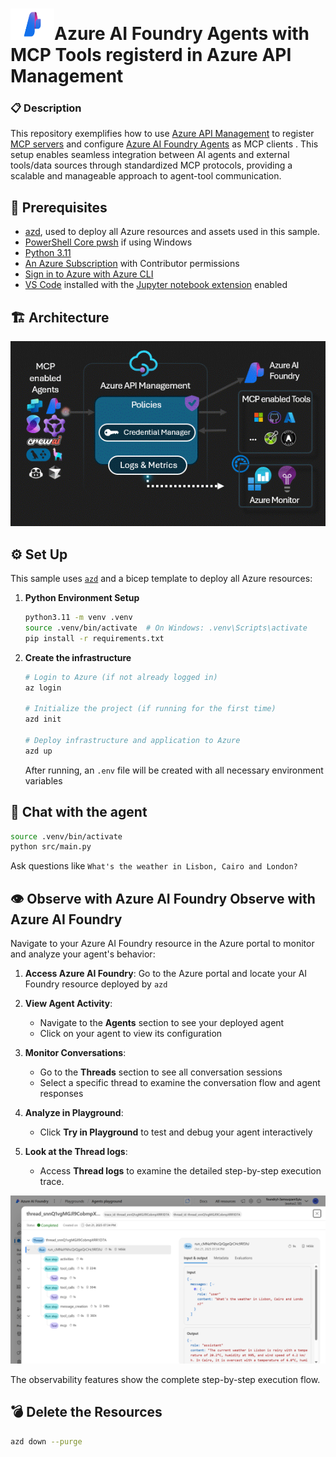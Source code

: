 # <img src="img/ai_foundry.png" alt="Azure Foundry" style="width:70px;height:50px;"/>Azure AI Foundry Agents with MCP Tools registerd in Azure API Management

### 📋 Description

This repository exemplifies how to use [Azure API Management](https://learn.microsoft.com/en-us/azure/api-management/api-management-key-concepts) to register [MCP servers](https://modelcontextprotocol.io/docs/getting-started/intro) and configure [Azure AI Foundry Agents](https://learn.microsoft.com/en-us/agent-framework/user-guide/agents/agent-types/azure-ai-foundry-agent?pivots=programming-language-python) as MCP clients . This setup enables seamless integration between AI agents and external tools/data sources through standardized MCP protocols, providing a scalable and manageable approach to agent-tool communication.


## 🔧 Prerequisites

+ [azd](https://learn.microsoft.com/azure/developer/azure-developer-cli/install-azd), used to deploy all Azure resources and assets used in this sample.
+ [PowerShell Core pwsh](https://github.com/PowerShell/powershell/releases) if using Windows
+ [Python 3.11](https://www.python.org/downloads/release/python-3110/)
+  [An Azure Subscription](https://azure.microsoft.com/free/) with Contributor permissions
+  [Sign in to Azure with Azure CLI](https://learn.microsoft.com/cli/azure/authenticate-azure-cli-interactively)
+  [VS Code](https://code.visualstudio.com/) installed with the [Jupyter notebook extension](https://marketplace.visualstudio.com/items?itemName=ms-toolsai.jupyter) enabled

## 🏗️ Architecture
![flow](img/model-context-protocol.gif)

## ⚙️ Set Up

This sample uses [`azd`](https://learn.microsoft.com/azure/developer/azure-developer-cli/) and a bicep template to deploy all Azure resources:

1. **Python Environment Setup**
   ```bash
   python3.11 -m venv .venv
   source .venv/bin/activate  # On Windows: .venv\Scripts\activate
   pip install -r requirements.txt
   ```

2. **Create the infrastructure**
   ```bash
   # Login to Azure (if not already logged in)
   az login

   # Initialize the project (if running for the first time)
   azd init

   # Deploy infrastructure and application to Azure
   azd up
   ```
   
   After running, an `.env` file will be created with all necessary environment variables

## 🎤 Chat with the agent
   ```bash
   source .venv/bin/activate
   python src/main.py  
   ```

Ask questions like `What's the weather in Lisbon, Cairo and London?` 

## 👁️ Observe with Azure AI Foundry Observe with Azure AI Foundry

Navigate to your Azure AI Foundry resource in the Azure portal to monitor and analyze your agent's behavior:

1. **Access Azure AI Foundry**: Go to the Azure portal and locate your AI Foundry resource deployed by `azd`

2. **View Agent Activity**: 
    - Navigate to the **Agents** section to see your deployed 
    agent
    - Click on your agent to view its configuration

3. **Monitor Conversations**:
    - Go to the **Threads** section to see all conversation sessions
    - Select a specific thread to examine the conversation flow and agent responses

4. **Analyze in Playground**:
    - Click **Try in Playground** to test and debug your agent interactively

5. **Look at the Thread logs**:
    - Access **Thread logs** to examine the detailed step-by-step execution trace.

![Azure AI Foundry Observability Dashboard](img/foundry-observability.png)

The observability features show the complete step-by-step execution flow.


## 💣 **Delete the Resources**
   ```bash
   azd down --purge
   ```